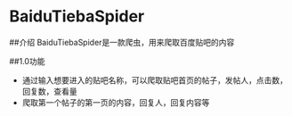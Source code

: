 # BaiduTiebaSpider

##介绍
BaiduTiebaSpider是一款爬虫，用来爬取百度贴吧的内容


##1.0功能
- 通过输入想要进入的贴吧名称，可以爬取贴吧首页的帖子，发帖人，点击数，回复数，查看量
- 爬取第一个帖子的第一页的内容，回复人，回复内容等
